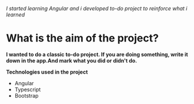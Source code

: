 *I started learning Angular and i developed to-do project to reinforce what i learned*

# What is the aim of the project?
**I wanted to do a classic to-do project. If you are doing something, write it down in the app.And mark what you did or didn't do.**



**Technologies used in the project**
- Angular
- Typescript
- Bootstrap

